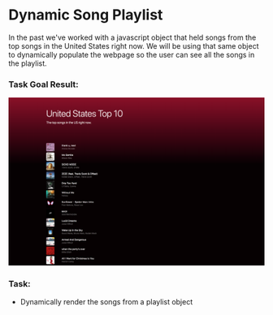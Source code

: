 # Dynamic Song Playlist

In the past we've worked with a javascript object that held songs from the top songs in the United States right now. We will be using that same object to dynamically populate the webpage so the user can see all the songs in the playlist.

### Task Goal Result:
![final](spotify_playlist_final.png)

### Task:

- Dynamically render the songs from a playlist object
